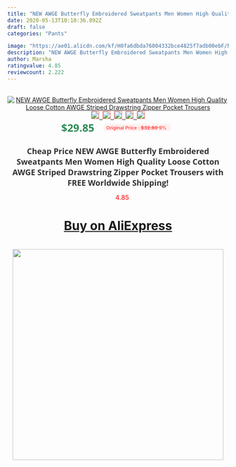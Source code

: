 ```yaml
---
title: "NEW AWGE Butterfly Embroidered Sweatpants Men Women High Quality Loose Cotton AWGE Striped Drawstring Zipper Pocket Trousers"
date: 2020-05-13T10:10:36.892Z
draft: false
categories: "Pants"

image: "https://ae01.alicdn.com/kf/H0fa6dbda76004332bce4825f7adb00ebF/NEW-AWGE-Butterfly-Embroidered-Sweatpants-Men-Women-High-Quality-Loose-Cotton-AWGE-Striped-Drawstring-Zipper-Pocket.jpg"
description: "NEW AWGE Butterfly Embroidered Sweatpants Men Women High Quality Loose Cotton AWGE Striped Drawstring Zipper Pocket Trousers"
author: Marsha
ratingvalue: 4.85
reviewcount: 2.222
---
```

<br>
<div style="text-align: center;">
<a href="https://s.click.aliexpress.com/e/_9QQivf" target="_blank" rel="nofollow noopener noreferrer"><img alt="NEW AWGE Butterfly Embroidered Sweatpants Men Women High Quality Loose Cotton AWGE Striped Drawstring Zipper Pocket Trousers" class="magnifier-image" src="https://ae01.alicdn.com/kf/H0fa6dbda76004332bce4825f7adb00ebF/NEW-AWGE-Butterfly-Embroidered-Sweatpants-Men-Women-High-Quality-Loose-Cotton-AWGE-Striped-Drawstring-Zipper-Pocket.jpg_640x640.jpg">
<br>
<img style="border:1px solid salmon" src="https://ae01.alicdn.com/kf/H0fa6dbda76004332bce4825f7adb00ebF/NEW-AWGE-Butterfly-Embroidered-Sweatpants-Men-Women-High-Quality-Loose-Cotton-AWGE-Striped-Drawstring-Zipper-Pocket.jpg_120x120.jpg">&nbsp;&nbsp;<img style="border:1px solid salmon" src="https://ae01.alicdn.com/kf/H74a9fafe067e4331bf68ef7b81f8874ea/NEW-AWGE-Butterfly-Embroidered-Sweatpants-Men-Women-High-Quality-Loose-Cotton-AWGE-Striped-Drawstring-Zipper-Pocket.jpg_120x120.jpg">&nbsp;&nbsp;<img style="border:1px solid salmon" src="https://ae01.alicdn.com/kf/Hb76cb320626344e98085d174eff2ecd6m/NEW-AWGE-Butterfly-Embroidered-Sweatpants-Men-Women-High-Quality-Loose-Cotton-AWGE-Striped-Drawstring-Zipper-Pocket.jpg_120x120.jpg">&nbsp;&nbsp;<img style="border:1px solid salmon" src="_120x120.jpg">&nbsp;&nbsp;<img style="border:1px solid salmon" src="https://ae01.alicdn.com/kf/H1828ced16f684444898bd5947051e949Z/NEW-AWGE-Butterfly-Embroidered-Sweatpants-Men-Women-High-Quality-Loose-Cotton-AWGE-Striped-Drawstring-Zipper-Pocket.jpg_120x120.jpg"></a></div><br0>
<div style="text-align: center;"><span style="background-color: white; border: 0px; box-sizing: border-box; color: seagreen; display: inline-block; font-family: &quot;open sans&quot; , &quot;arial&quot; , &quot;helvetica&quot; , sans-serif , &quot;heiti&quot;; font-size: 24px; font-stretch: inherit; font-weight: 700; line-height: inherit; margin: 0px 10px 0px 0px; padding: 0px; vertical-align: middle;">$29.85 </span>
<span style="background: rgb(255 , 241 , 241); border-radius: 3px; border: 0px; box-sizing: border-box; color: #ff4747; display: inline-block; font-family: inherit; font-size: 12px; font-stretch: inherit; font-style: inherit; font-variant: inherit; font-weight: 600; line-height: inherit; margin: 0px; padding: 2px 5px; transform: scale(0.9); vertical-align: middle;">Original Price : <b style="text-decoration: line-through;">$32.80 </b> 9%&nbsp;&nbsp;</span></div>
<h1 style="color: #333333; display: inline-block; font-family: &quot;open sans&quot; , &quot;arial&quot; , &quot;helvetica&quot; , sans-serif , &quot;heiti&quot;; font-size: 18px; font-stretch: inherit; font-weight: 700; text-align: center;">Cheap Price NEW AWGE Butterfly Embroidered Sweatpants Men Women High Quality Loose Cotton AWGE Striped Drawstring Zipper Pocket Trousers with FREE Worldwide Shipping!</h1>
<div style="color: #ff4747; text-align: center;">
<img src="https://4.bp.blogspot.com/-M0ZcTcb-5uY/XleCXlxnR4I/AAAAAAAAAEc/OrjgMkXV1oMQFaCRZj5HQwOCBcu3w1FegCPcBGAYYCw/s1600/star.png" style="height: 15px;">&nbsp;<b>4.85</b></div>
<div class="button_cont" align="center"><a class="buynow_a" href="https://s.click.aliexpress.com/e/_9QQivf" target="_blank" rel="nofollow noopener noreferrer"><H1>Buy on AliExpress</H1></a></div><br>
<div class="separator" style="clear: both; text-align: center;">
<img src="https://lh3.googleusercontent.com/-pTy5HemUv9M/XlePHvY0dAI/AAAAAAAAAE4/0nX5iRUoIWY8eMW9Dpxeirr157OZliDIgCLcBGAsYHQ/s1600/badge.gif" width="480">
</div>
